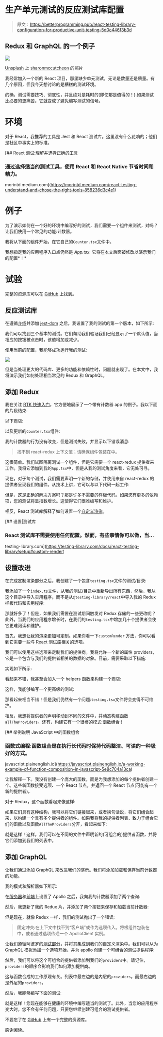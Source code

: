 # 生产单元测试的反应测试库配置

> 原文：<https://betterprogramming.pub/react-testing-library-configuration-for-productive-unit-testing-5d0c446f3b3d>

## Redux 和 GraphQL 的一个例子

![](img/cb21a6ccd792bb8f01d38712d4b9a06c.png)

[Unsplash](https://unsplash.com/s/photos/disorder) 上 [sharonmccutcheon](https://unsplash.com/@sharonmccutcheon) 的照片

我经常加入一个新的 React 项目，那里缺少单元测试，无论是数量还是质量。有几个原因，但我今天想讨论的是糟糕的测试环境。

的确，测试需要技巧、彻底性，并且绝对是耗时的(即使那是值得的！).如果测试比必要的更痛苦，它就变成了避免编写测试的信号。

# 环境

对于 React，我推荐的工具是 Jest 和 React 测试库。这里没有什么花哨的；他们是社区中事实上的标准。

[](https://morintd.medium.com/react-testing-understand-and-chose-the-right-tools-858236d3c4e1) [## React 测试:理解并选择正确的工具

### 通过选择适当的测试工具，使用 React 和 React Native 节省时间和精力。

morintd.medium.com](https://morintd.medium.com/react-testing-understand-and-chose-the-right-tools-858236d3c4e1) 

# 例子

为了演示如何在一个好的环境中编写好的测试，我们需要一个组件来测试，对吗？让我们使用一个常见的功能:计数器。

我将从下面的组件开始，在它自己的`Counter.tsx`文件中。

我想指定我的应用程序入口点仍然是 *App.tsx.* 它将在本文后面被修改以演示我们的配置*！*

# 试验

完整的资源库可以在 [GitHub](https://github.com/morintd/rtl-composable-providers) 上找到。

## 反应测试库

在遵循[介绍](https://testing-library.com/docs/react-testing-library/intro)并添加 [jest-dom](https://testing-library.com/docs/ecosystem-jest-dom/) 之后，我设置了我的测试的第一个版本，如下所示:

我们可以找到三个基本的测试。它们帮助我们验证我们已经显示了一个默认值，当相应的按钮被点击时，该值增加或减少。

使用当前的配置，我能够成功运行我的测试:

![](img/84a00ce46386ec100a999ae77e192e6e.png)

但是当处理更大的代码库、更多的功能和依赖性时，问题就出现了。在本文中，我将演示我们如何处理相当常见的 Redux 和 GraphQL。

## 添加 Redux

我在关注 [RTK 快速入门](https://redux-toolkit.js.org/tutorials/quick-start)，它方便地展示了一个带有计数器 app 的例子。我以下面的片段结束:

以下商店:

以及更新的`Counter.tsx`组件:

我的计数器的行为没有改变，但是测试失败，并显示以下错误消息:

> 找不到 react-redux 上下文值；请确保组件包装在<provider>中。</provider>

这很简单。我们试图隔离测试一个组件，但是它需要一个 react-redux 提供者来工作。我将它添加到我的`App.tsx`中，但是从我的测试角度来看，它无处可寻。

现在，对于每个测试，我们需要声明一个新的存储，并使用来自 react-redux 的提供者呈现我们的组件。从技术上讲，它可以与以下代码一起工作:

但是，这是正确的解决方案吗？那是许多不需要的样板代码。如果您有更多的依赖项，您的测试将呈指数增长。这使得它们很难编写和维护。

相反，React 测试库解释了如何设置一个[自定义渲染](https://testing-library.com/docs/react-testing-library/setup)。

[](https://testing-library.com/docs/react-testing-library/setup#custom-render) [## 设置|测试库

### React 测试库不需要使用任何配置。然而，有些事情你可以做，当…

testing-library.com](https://testing-library.com/docs/react-testing-library/setup#custom-render) 

## 设置改进

在完成定制渲染部分之后，我创建了一个包含`testing.tsx`文件的测试/目录:

我添加了一个`index.ts`文件，从我的测试/目录中重新导出所有东西，然后，我从这个目录中导入实用程序，而不是从`@testing-library/react`中导入我的 Redux 样板代码和实用程序:

那就好多了！但是，如果我们需要在测试期间触发对 Redux 存储的一些更改呢？此外，当我们的应用程序增长时，在我们的`testing.tsx`中增加几十个提供者会使它更难阅读和维护。

首先，我想让我的渲染更加可定制。如果你看一下`customRender` 方法，你可以看到它需要一些与 React 测试库相关的选项。

我们可以使用这些选项来定制我们的提供商。我将允许一个新的属性 providers，它是一个包含与我们的提供者相关的数据的对象。目前，需要采取以下措施:

实现如下所示:

看起来不错，我甚至会加入一个 helpers 函数来构建一个商店:

这样，我能够编写一个更高级的测试:

那看起来相当不错！但是我们仍然有一个问题:`testing.tsx`文件将会变得不可维护。

相反，我想将提供者的声明移动到不同的文件中，并动态构建函数`allTheProviders`。还有，构建它有一个很棒的模式:函数组合！

[](https://javascript.plainenglish.io/a-working-example-of-function-composition-in-javascript-5e8c704a13ca) [## 举例说明 JavaScript 中的函数组合

### 函数式编程:函数组合是在执行长代码时保持代码整洁、可读的一种极好的方式。

javascript.plainenglish.io](https://javascript.plainenglish.io/a-working-example-of-function-composition-in-javascript-5e8c704a13ca) 

让我解释一下。我没有创建一个庞大的函数，而是为我想添加的每个提供者创建一个。这些新函数接受选项、一个 React 节点，并返回一个 React 节点(可能有一个新的提供者)。

对于 Redux，这个函数看起来像这样:

如果它们具有这种结构，我可以将它们链接起来，或者换句话说，将它们组合起来，以构建一个具有多个提供者的组件。如果我将我的提供者列表、致力于组合它们的函数以及函数`AllTheProviders`分开，看起来如下:

就是这样！这样，我们可以在不同的文件中声明新的(可组合的)提供者函数，并将它们添加到我们的列表中。

## 添加 GraphQL

让我们通过添加 GraphQL 来改进我们的演示。我们将添加加载和保存当前计数器的功能。

我的模式和解析器如下所示:

在[服务器](https://www.apollographql.com/docs/apollo-server/getting-started)和[前端](https://www.apollographql.com/docs/react/get-started)上设置了 Apollo 之后，我向我的计数器添加了两个查询:

然后，我更新了我的 Redux 片，并添加了两个按钮来保存和加载当前计数器:

但是现在，就像 Redux 一样，我们的测试抛出了一个错误:

> 固定冲突:在上下文中找不到“客户端”或作为选项传入。将根组件包装在<apolloprovider>中，或者通过选项传递一个 ApolloClient 实例。</apolloprovider>

让我们遵循阿波罗的[测试部分](https://www.apollographql.com/docs/react/development-testing/testing/)，并将其集成到我们的自定义渲染中。我们可以从为 GraphQL 模拟添加一个选项开始，并为 apollo 创建一个可组合的测试提供程序:

然后，我们可以将这个可组合的提供者添加到我们的`providers`中。请记住，`providers`的顺序会影响我们如何添加提供商。

这与函数合成的工作原理有关。列表中最左边的是内层的`providers`，而最右边的是外层的`providers`。

然后，我能够编写下面的测试:

就是这样！您现在能够在健康的环境中编写适当的测试了。此外，当您的应用程序变大时，您不会有任何问题，只要您继续创建可组合的测试提供者。

不要忘了在 [GitHub](https://github.com/morintd/rtl-composable-providers) 上有一个完整的资源库。

感谢阅读。